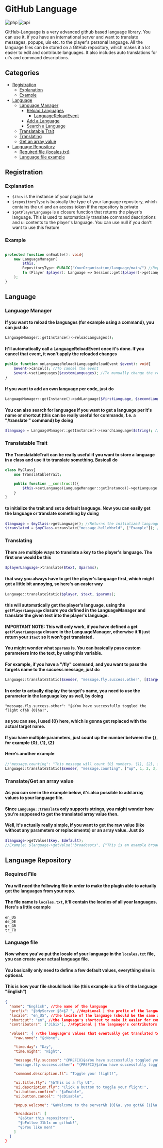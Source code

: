 # GitHub Language

![php](https://img.shields.io/badge/php-8.1-informational)
![api](https://img.shields.io/badge/pocketmine-5.0-informational)

GitHub-Language is a very advanced github based language library.
You can use it, if you have an international server and want to translate messages, popups, uis etc. to the player's personal language.
All the language files can be stored on a GitHub repository, which makes it a lot easier to edit and contribute languages.
It also includes auto translations for ui's and command descriptions.

## Categories
+ [Registration](#registration)
    + [Explanation](#explanation)
    + [Example](#example)
+ [Language](#language)
    + [Language Manager](#language-manager)
      + [Reload Languages](#if-you-want-to-reload-the-languages-for-example-using-a-command-you-can-just-do)
        + [LanguageReloadEvent](#itll-automatically-call-a-languagereloadevent-once-its-done-if-you-cancel-that-event-it-wont-apply-the-reloaded-changes)
      + [Add a Language](#if-you-want-to-add-an-own-language-per-code-just-do)
      + [Search a Language](#you-can-also-search-for-languages-if-you-want-to-get-a-language-per-its-name-or-shortcut-this-can-be-really-useful-for-commands-fe-a-translate-from-to-text-command-by-doing)
    + [Translatable Trait](#translatable-trait)
    + [Translating](#translating)
    + [Get an array value](#)
+ [Language Repository](#language-repository)
  + [Required file (locales.txt)](#required-file)
  + [Language file example](#this-is-how-your-file-should-look-like-this-example-is-a-file-of-the-language-english)

## Registration
### Explanation
- `$this` is the instance of your plugin base
- `$repositoryType` is basically the type of your language repository, which contains the url and an access token if the repository is private
- `$getPlayerLanguage` is a closure function that returns the player's language. This is used to automatically translate command descriptions and ui contents to the player's language. You can use null if you don't want to use this feature
### Example 
```php

protected function onEnable(): void{
    new LanguageManager(
        $this,
        RepositoryType::PUBLIC("YourOrganization/language/main/") //RepositoryType::PUBLIC("YourOrganization/language/main/", "ACCESS_TOKEN)
        fn (Player $player): Language => Session::get($player)->getLanguage()
    );
}
```

## Language
### Language Manager
#### If you want to reload the languages (for example using a command), you can just do
```php
LanguageManager::getInstance()->reloadLanguages();
```
#### It'll automatically call a LanguageReloadEvent once it's done. If you cancel that event, it won't apply the reloaded changes
```php
public function onLanguageReload(LanguageReloadEvent $event): void{
    $event->cancel(); //To cancel the event
    $event->setLanguages($customLanguages); //To manually change the reloaded languages 
}
```
#### If you want to add an own language per code, just do
```php
LanguageManager::getInstance()->addLanguage($firstLanguage, $secondLanguage, $thirdLanguage, $etc);
```
#### You can also search for languages if you want to get a language per it's name or shortcut (this can be really useful for commands, f.e. a "/translate <from> <to> <text>" command) by doing
```php
$language = LanguageManager::getInstance()->searchLanguage($string); //Returns Language or null if the language couldn't be found
```

### Translatable Trait
#### The TranslatableTrait can be really useful if you want to store a language in a class and use it to translate something. Basicall do
```php
class MyClass{
    use TranslatableTrait;
    
    public function __construct(){
        $this->setLanguage(LanguageManager::getInstance()->getLanguage("my_language")); //You can make this dynamic if you want
    }
}
```
#### to initialize the trait and set a default language. Now you can easily get the language or translate something by doing
```php
$language = $myClass->getLanguage(); //Returns the initialized language object
$translated = $myClass->translate("message.helloWorld", ["Example"]); //Output: "Example: Hello world"
```

### Translating
#### There are multiple ways to translate a key to the player's language. The first one would be this
```php
$playerLanguage->translate($text, $params);
```
#### that way you always have to get the player's language first, which might get a little bit annoying, so here's an easier way
```php
Language::translateStatic($player, $text, $params);
```
#### this will automatically get the player's language, using the `getPlayerLanguage` closure you defined in the LanguageManager and translate the given text into the player's language.
#### **IMPORTANT NOTE**: This will only work, if you have defined a get `getPlayerLanguage` closure in the LanguageManager, otherwise it'll just return your `$text` so it won't get translated.
#### You might wonder what `$params` is. You can basically pass custom parameters into the text, by using this variable.
#### For example, if you have a "/fly" command, and you want to pass the targets name to the success message, just do
```php
Language::translateStatic($sender, "message.fly.success.other", [$target->getName()]);
```
#### In order to actually display the target's name, you need to use the parameter in the language key as well, by doing
```
"message.fly.success.other": "§aYou have successfully toggled the flight of§b {0}§a!",
```
#### as you can see, i used {0} here, which is gonna get replaced with the actual target name.
#### If you have multiple parameters, just count up the number between the {}, for example {0}, {1}, {2}
#### Here's another example
```php
//"message.counting": "This message will count {0} numbers. {1}, {2}, {3}. {4}"
Language::translateStatic($sender, "message.counting", ["up", 1, 2, 3, "Bin Chillin"]); //Output: "This message will count up numbers. 1, 2, 3. Bin Chillin"
```

### Translate/Get an array value
#### As you can see in the example below, it's also possible to add array values to your language file.
#### Since `Language::translate` only supports strings, you might wonder how you're supposed to get the translated array value then.
#### Well, it's actually really simple, if you want to get the raw value (like without any parameters or replacements) or an array value. Just do
```php
$language->getValue($key, $default);
//Example: $language->getValue("broadcasts", ["This is an example broadcast"]);
```

## Language Repository
### Required File
#### You will need the following file in order to make the plugin able to actually get the languages from your repo.
#### The file name is `locales.txt`, it'll contain the locales of all your languages. Here's a little example
```
en_US
de_DE
gr_GR
tr_TR
```

### Language file
#### Now where you've put the locale of your language in the `locales.txt` file, you can create your actual language file.
#### You basically only need to define a few default values, everything else is optional.
#### This is how your file should look like (this example is a file of the language "English")
```json
{
  "name": "English", //the name of the language
  "prefix": "§bMyServer §8>§7 ", //#optional | the prefix of the language (recommend to use the server prefix)
  "locale": "en_US", //the locale of the language (should be the same as the file name)
  "shortcut": "en", //the language's shortcut to make it easier for commands and other things to get the language by a string
  "contributors": ["Jibix"], //#optional | the language's contributors (in case you want to display the contributors in some ui or something)
  
  "values": { //the language's values that eventually get translated to the player's language 
    "raw.none": "§cNone",

    "time.day": "Day",
    "time.night": "Night",

    "message.fly.success": "{PREFIX}§aYou have successfully toggled your flight!", //{PREFIX} will basically get replaced with the language's selected prefix
    "message.fly.success.other": "{PREFIX}§aYou have successfully toggled the flight of§b {0}§a!",
    
    "command.description.fl": "Toggle your flight!",
    
    "ui.title.fly": "§bThis is a fly UI",
    "ui.description.fly": "Click a button to toggle your flight!",
    "ui.button.confirm": "§aEnable",
    "ui.button.cancel": "§cDisable",

    "popup.welcome": "§aWelcome to the server§b {0}§a, you got§6 {1}§a start coins!",

    "broadcasts": [
      "§aStar this repository!",
      "§bFollow J1b1x on github!",
      "§5You like men!"
    ]
  }
}
```
